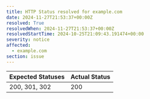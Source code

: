 ```yaml
---
title: HTTP Status resolved for example.com
date: 2024-11-27T21:53:37+00:00Z
resolved: True
resolvedWhen: 2024-11-27T21:53:37+00:00Z
resolvedStartTime: 2024-10-25T21:09:43.191474+00:00
severity: notice
affected:
  - example.com
section: issue
---
```


| Expected Statuses | Actual Status  |
|-------------------|----------------|
| 200, 301, 302 | 200 |
